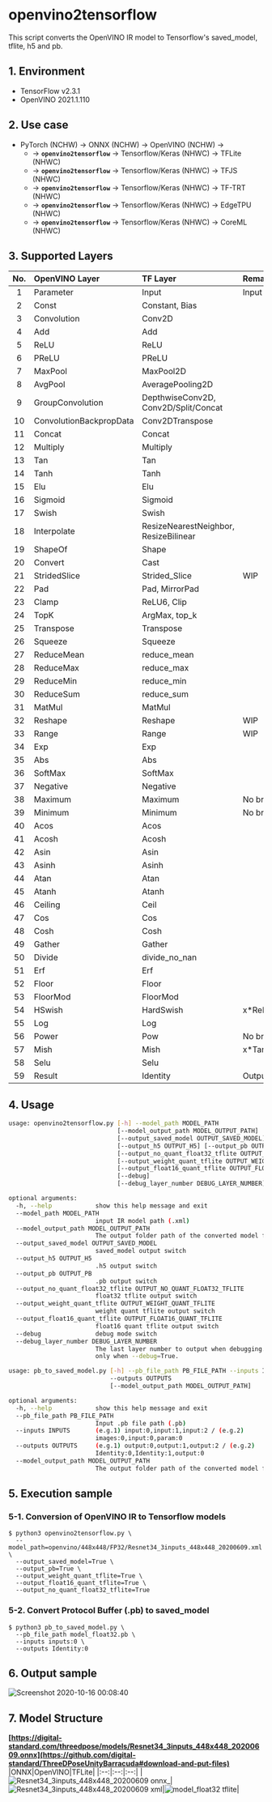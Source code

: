 # openvino2tensorflow
This script converts the OpenVINO IR model to Tensorflow's saved_model, tflite, h5 and pb.

## 1. Environment
- TensorFlow v2.3.1
- OpenVINO 2021.1.110

## 2. Use case

- PyTorch (NCHW) -> ONNX (NCHW) -> OpenVINO (NCHW) -> 
  - -> **`openvino2tensorflow`** -> Tensorflow/Keras (NHWC) -> TFLite (NHWC)
  - -> **`openvino2tensorflow`** -> Tensorflow/Keras (NHWC) -> TFJS (NHWC)
  - -> **`openvino2tensorflow`** -> Tensorflow/Keras (NHWC) -> TF-TRT (NHWC)
  - -> **`openvino2tensorflow`** -> Tensorflow/Keras (NHWC) -> EdgeTPU (NHWC)
  - -> **`openvino2tensorflow`** -> Tensorflow/Keras (NHWC) -> CoreML (NHWC)

## 3. Supported Layers
|No.|OpenVINO Layer|TF Layer|Remarks|
|:--:|:--|:--|:--|
|1|Parameter|Input|Input|
|2|Const|Constant, Bias||
|3|Convolution|Conv2D||
|4|Add|Add||
|5|ReLU|ReLU||
|6|PReLU|PReLU||
|7|MaxPool|MaxPool2D||
|8|AvgPool|AveragePooling2D||
|9|GroupConvolution|DepthwiseConv2D, Conv2D/Split/Concat||
|10|ConvolutionBackpropData|Conv2DTranspose||
|11|Concat|Concat||
|12|Multiply|Multiply||
|13|Tan|Tan||
|14|Tanh|Tanh||
|15|Elu|Elu||
|16|Sigmoid|Sigmoid||
|17|Swish|Swish||
|18|Interpolate|ResizeNearestNeighbor, ResizeBilinear||
|19|ShapeOf|Shape||
|20|Convert|Cast||
|21|StridedSlice|Strided_Slice|WIP|
|22|Pad|Pad, MirrorPad||
|23|Clamp|ReLU6, Clip||
|24|TopK|ArgMax, top_k||
|25|Transpose|Transpose||
|26|Squeeze|Squeeze||
|27|ReduceMean|reduce_mean||
|28|ReduceMax|reduce_max||
|29|ReduceMin|reduce_min||
|30|ReduceSum|reduce_sum||
|31|MatMul|MatMul||
|32|Reshape|Reshape|WIP|
|33|Range|Range|WIP|
|34|Exp|Exp||
|35|Abs|Abs||
|36|SoftMax|SoftMax||
|37|Negative|Negative||
|38|Maximum|Maximum|No broadcast|
|39|Minimum|Minimum|No broadcast|
|40|Acos|Acos||
|41|Acosh|Acosh||
|42|Asin|Asin||
|43|Asinh|Asinh||
|44|Atan|Atan||
|45|Atanh|Atanh||
|46|Ceiling|Ceil||
|47|Cos|Cos||
|48|Cosh|Cosh||
|49|Gather|Gather||
|50|Divide|divide_no_nan||
|51|Erf|Erf||
|52|Floor|Floor||
|53|FloorMod|FloorMod||
|54|HSwish|HardSwish|x\*ReLU6(x+3)\*0.16666667|
|55|Log|Log||
|56|Power|Pow|No broadcast|
|57|Mish|Mish|x\*Tanh(softplus(x))|
|58|Selu|Selu||
|59|Result|Identity|Output|

## 4. Usage
```bash
usage: openvino2tensorflow.py [-h] --model_path MODEL_PATH
                              [--model_output_path MODEL_OUTPUT_PATH]
                              [--output_saved_model OUTPUT_SAVED_MODEL]
                              [--output_h5 OUTPUT_H5] [--output_pb OUTPUT_PB]
                              [--output_no_quant_float32_tflite OUTPUT_NO_QUANT_FLOAT32_TFLITE]
                              [--output_weight_quant_tflite OUTPUT_WEIGHT_QUANT_TFLITE]
                              [--output_float16_quant_tflite OUTPUT_FLOAT16_QUANT_TFLITE]
                              [--debug]
                              [--debug_layer_number DEBUG_LAYER_NUMBER]

optional arguments:
  -h, --help            show this help message and exit
  --model_path MODEL_PATH
                        input IR model path (.xml)
  --model_output_path MODEL_OUTPUT_PATH
                        The output folder path of the converted model file
  --output_saved_model OUTPUT_SAVED_MODEL
                        saved_model output switch
  --output_h5 OUTPUT_H5
                        .h5 output switch
  --output_pb OUTPUT_PB
                        .pb output switch
  --output_no_quant_float32_tflite OUTPUT_NO_QUANT_FLOAT32_TFLITE
                        float32 tflite output switch
  --output_weight_quant_tflite OUTPUT_WEIGHT_QUANT_TFLITE
                        weight quant tflite output switch
  --output_float16_quant_tflite OUTPUT_FLOAT16_QUANT_TFLITE
                        float16 quant tflite output switch
  --debug               debug mode switch
  --debug_layer_number DEBUG_LAYER_NUMBER
                        The last layer number to output when debugging. Used
                        only when --debug=True.
```
```bash
usage: pb_to_saved_model.py [-h] --pb_file_path PB_FILE_PATH --inputs INPUTS
                            --outputs OUTPUTS
                            [--model_output_path MODEL_OUTPUT_PATH]

optional arguments:
  -h, --help            show this help message and exit
  --pb_file_path PB_FILE_PATH
                        Input .pb file path (.pb)
  --inputs INPUTS       (e.g.1) input:0,input:1,input:2 / (e.g.2)
                        images:0,input:0,param:0
  --outputs OUTPUTS     (e.g.1) output:0,output:1,output:2 / (e.g.2)
                        Identity:0,Identity:1,output:0
  --model_output_path MODEL_OUTPUT_PATH
                        The output folder path of the converted model file
```

## 5. Execution sample
### 5-1. Conversion of OpenVINO IR to Tensorflow models
```
$ python3 openvino2tensorflow.py \
  --model_path=openvino/448x448/FP32/Resnet34_3inputs_448x448_20200609.xml \
  --output_saved_model=True \
  --output_pb=True \
  --output_weight_quant_tflite=True \
  --output_float16_quant_tflite=True \
  --output_no_quant_float32_tflite=True
```
### 5-2. Convert Protocol Buffer (.pb) to saved_model
```
$ python3 pb_to_saved_model.py \
  --pb_file_path model_float32.pb \
  --inputs inputs:0 \
  --outputs Identity:0
```

## 6. Output sample
![Screenshot 2020-10-16 00:08:40](https://user-images.githubusercontent.com/33194443/96149093-e38fa700-0f43-11eb-8101-65fc20b2cc8f.png)


## 7. Model Structure
**[https://digital-standard.com/threedpose/models/Resnet34_3inputs_448x448_20200609.onnx](https://github.com/digital-standard/ThreeDPoseUnityBarracuda#download-and-put-files)**
|ONNX|OpenVINO|TFLite|
|:--:|:--:|:--:|
|![Resnet34_3inputs_448x448_20200609 onnx_](https://user-images.githubusercontent.com/33194443/96398683-62683680-1207-11eb-928d-e4cb6c8cc188.png)|![Resnet34_3inputs_448x448_20200609 xml](https://user-images.githubusercontent.com/33194443/96153010-23f12400-0f48-11eb-8186-4bbad73b517a.png)|![model_float32 tflite](https://user-images.githubusercontent.com/33194443/96153019-26ec1480-0f48-11eb-96be-0c405ee2cbf7.png)|
